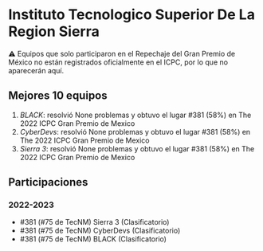 # Instituto Tecnologico Superior De La Region Sierra

:warning: Equipos que solo participaron en el Repechaje del Gran Premio de México no están registrados oficialmente en el ICPC, por lo que no aparecerán aquí.

## Mejores 10 equipos

1. _BLACK_: resolvió None problemas y obtuvo el lugar #381 (58%) en The 2022 ICPC Gran Premio de Mexico
1. _CyberDevs_: resolvió None problemas y obtuvo el lugar #381 (58%) en The 2022 ICPC Gran Premio de Mexico
1. _Sierra 3_: resolvió None problemas y obtuvo el lugar #381 (58%) en The 2022 ICPC Gran Premio de Mexico

## Participaciones

### 2022-2023

- #381 (#75 de TecNM) Sierra 3 (Clasificatorio)
- #381 (#75 de TecNM) CyberDevs (Clasificatorio)
- #381 (#75 de TecNM) BLACK (Clasificatorio)



